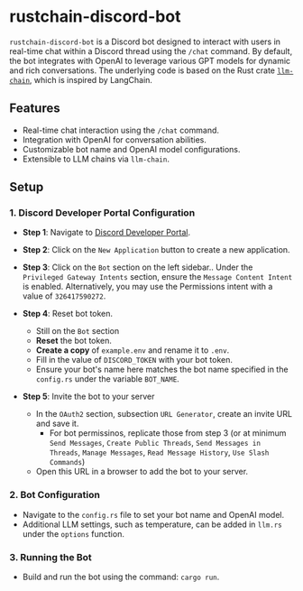 # rustchain-discord-bot

`rustchain-discord-bot` is a Discord bot designed to interact with users in real-time chat within a Discord thread using the `/chat` command. By default, the bot integrates with OpenAI to leverage various GPT models for dynamic and rich conversations. The underlying code is based on the Rust crate [`llm-chain`](https://github.com/sobelio/llm-chain), which is inspired by LangChain. 

## Features

- Real-time chat interaction using the `/chat` command.
- Integration with OpenAI for conversation abilities.
- Customizable bot name and OpenAI model configurations.
- Extensible to LLM chains via `llm-chain`.

## Setup

### 1. Discord Developer Portal Configuration

- **Step 1**: Navigate to [Discord Developer Portal](https://discord.com/developers/applications).

- **Step 2**: Click on the `New Application` button to create a new application.

- **Step 3**: Click on the `Bot` section on the left sidebar.. Under the `Privileged Gateway Intents` section, ensure the `Message Content Intent` is enabled. Alternatively, you may use the Permissions intent with a value of `326417590272`.

- **Step 4**: Reset bot token.
  - Still on the `Bot` section
  - **Reset** the bot token.
  - **Create a copy** of `example.env` and rename it to `.env`.
  - Fill in the value of `DISCORD_TOKEN` with your bot token.
  - Ensure your bot's name here matches the bot name specified in the `config.rs` under the variable `BOT_NAME`.

- **Step 5**: Invite the bot to your server
  - In the `OAuth2` section, subsection `URL Generator`, create an invite URL and save it.
    - For bot permissinos, replicate those from step 3 (or at minimum `Send Messages`, `Create Public Threads`, `Send Messages in Threads`, `Manage Messages`, `Read Message History`, `Use Slash Commands`)
  - Open this URL in a browser to add the bot to your server.

### 2. Bot Configuration

- Navigate to the `config.rs` file to set your bot name and OpenAI model.
- Additional LLM settings, such as temperature, can be added in `llm.rs` under the `options` function.

### 3. Running the Bot

- Build and run the bot using the command: `cargo run`.
